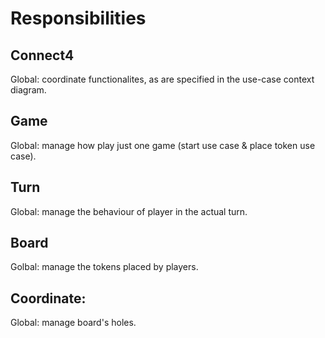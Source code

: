 # Responsibilities

## Connect4
Global: coordinate functionalites, as are specified in the use-case context diagram.

## Game
Global: manage how play just one game (start use case & place token use case).

## Turn
Global: manage the behaviour of player in the actual turn.

## Board
Golbal: manage the tokens placed by players.

## Coordinate:
Global: manage board's holes.